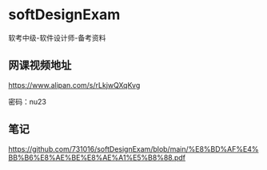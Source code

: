 # softDesignExam
软考中级-软件设计师-备考资料

## 网课视频地址
https://www.alipan.com/s/rLkjwQXqKvg

密码：nu23

## 笔记
https://github.com/731016/softDesignExam/blob/main/%E8%BD%AF%E4%BB%B6%E8%AE%BE%E8%AE%A1%E5%B8%88.pdf